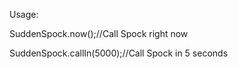 Usage:

SuddenSpock.now();//Call Spock right now

SuddenSpock.callIn(5000);//Call Spock in 5 seconds